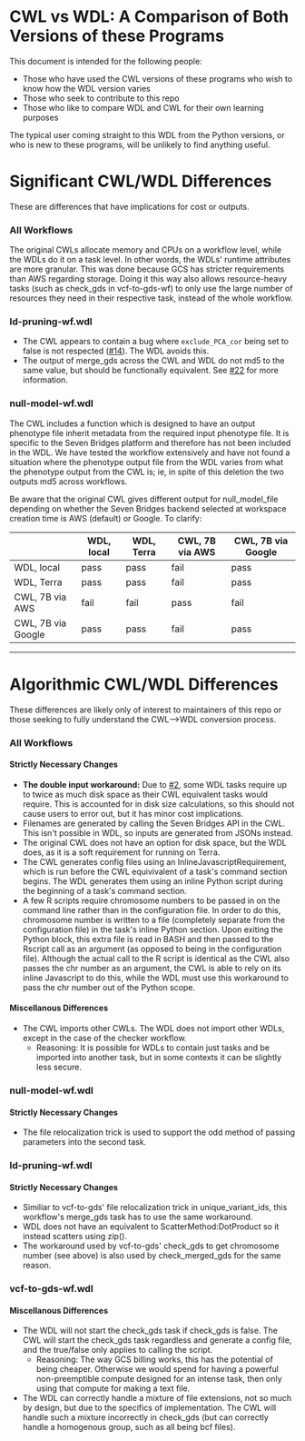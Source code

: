 # CWL vs WDL: A Comparison of Both Versions of these Programs
This document is intended for the following people:
* Those who have used the CWL versions of these programs who wish to know how the WDL version varies
* Those who seek to contribute to this repo
* Those who like to compare WDL and CWL for their own learning purposes

The typical user coming straight to this WDL from the Python versions, or who is new to these programs, will be unlikely to find anything useful.

# Significant CWL/WDL Differences
These are differences that have implications for cost or outputs.  

### All Workflows
The original CWLs allocate memory and CPUs on a workflow level, while the WDLs do it on a task level. In other words, the WDLs' runtime attributes are more granular. This was done because GCS has stricter requirements than AWS regarding storage. Doing it this way also allows resource-heavy tasks (such as check_gds in vcf-to-gds-wf) to only use the large number of resources they need in their respective task, instead of the whole workflow.  

### ld-pruning-wf.wdl
* The CWL appears to contain a bug where `exclude_PCA_cor` being set to false is not respected ([#14](https://github.com/DataBiosphere/analysis_pipeline_WDL/issues/14)). The WDL avoids this. 
* The output of merge_gds across the CWL and WDL do not md5 to the same value, but should be functionally equivalent. See [#22](https://github.com/DataBiosphere/analysis_pipeline_WDL/issues/22) for more information.   

### null-model-wf.wdl
The CWL includes a function which is designed to have an output phenotype file inherit metadata from the required input phenotype file. It is specific to the Seven Bridges platform and therefore has not been included in the WDL. We have tested the workflow extensively and have not found a situation where the phenotype output file from the WDL varies from what the phenotype output from the CWL is; ie, in spite of this deletion the two outputs md5 across workflows.

Be aware that the original CWL gives different output for null_model_file depending on whether the Seven Bridges backend selected at workspace creation time is AWS (default) or Google. To clarify:

|                    	| WDL, local 	| WDL, Terra 	| CWL, 7B via AWS 	| CWL, 7B via Google 	|
|--------------------	|------------	|------------	|-----------------	|--------------------	|
| WDL, local         	| pass       	| pass       	| fail            	| pass               	|
| WDL, Terra         	| pass       	| pass       	| fail            	| pass               	|
| CWL, 7B via AWS    	| fail       	| fail       	| pass            	| fail               	|
| CWL, 7B via Google 	| pass       	| pass       	| fail            	| pass               	|

----------

# Algorithmic CWL/WDL Differences
These differences are likely only of interest to maintainers of this repo or those seeking to fully understand the CWL-->WDL conversion process.  

### All Workflows 
#### Strictly Necessary Changes  
* **The double input workaround:** Due to [#2](https://github.com/DataBiosphere/analysis_pipeline_WDL/issues/2), some WDL tasks require up to twice as much disk space as their CWL equivalent tasks would require. This is accounted for in disk size calculations, so this should not cause users to error out, but it has minor cost implications. 
* Filenames are generated by calling the Seven Bridges API in the CWL. This isn't possible in WDL, so inputs are generated from JSONs instead.  
* The original CWL does not have an option for disk space, but the WDL does, as it is a soft requirement for running on Terra.  
* The CWL generates config files using an InlineJavascriptRequirement, which is run before the CWL equivivalent of a task's command section begins. The WDL generates them using an inline Python script during the beginning of a task's command section.  
* A few R scripts require chromosome numbers to be passed in on the command line rather than in the configuration file. In order to do this, chromosome number is written to a file (completely separate from the configuration file) in the task's inline Python section. Upon exiting the Python block, this extra file is read in BASH and then passed to the Rscript call as an argument (as opposed to being in the configuration file). Although the actual call to the R script is identical as the CWL also passes the chr number as an argument, the CWL is able to rely on its inline Javascript to do this, while the WDL must use this workaround to pass the chr number out of the Python scope.

#### Miscellanous Differences
* The CWL imports other CWLs. The WDL does not import other WDLs, except in the case of the checker workflow.  
	* Reasoning: It is possible for WDLs to contain just tasks and be imported into another task, but in some contexts it can be slightly less secure.

### null-model-wf.wdl
#### Strictly Necessary Changes
* The file relocalization trick is used to support the odd method of passing parameters into the second task.  

### ld-pruning-wf.wdl
#### Strictly Necessary Changes
* Similiar to vcf-to-gds' file relocalization trick in unique_variant_ids, this workflow's merge_gds task has to use the same workaround.
* WDL does not have an equivalent to ScatterMethod:DotProduct so it instead scatters using zip().
* The workaround used by vcf-to-gds' check_gds to get chromosome number (see above) is also used by check_merged_gds for the same reason.  

### vcf-to-gds-wf.wdl     
#### Miscellanous Differences
* The WDL will not start the check_gds task if check_gds is false. The CWL will start the check_gds task regardless and generate a config file, and the true/false only applies to calling the  script.
	* Reasoning: The way GCS billing works, this has the potential of being cheaper. Otherwise we would spend for having a powerful non-preemptible compute designed for an intense task, then only using that compute for making a text file.
* The WDL can correctly handle a mixture of file extensions, not so much by design, but due to the specifics of implementation. The CWL will handle such a mixture incorrectly in check_gds (but can correctly handle a homogenous group, such as all being bcf files).
